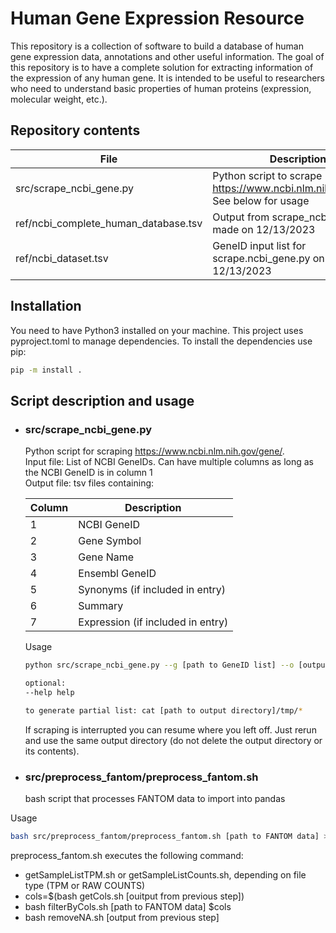 # Human Gene Expression Resource
This repository is a collection of software to build a database of human gene expression data, annotations and other useful information.
The goal of this repository is to have a complete solution for extracting information of the expression of any human gene. It is intended to be useful to researchers who 
need to understand basic properties of human proteins (expression, molecular weight, etc.).

## Repository contents

File                                 | Description                                                                                       
------------------------------------ | ------------------------------------------------------------------------------------------------
src/scrape_ncbi_gene.py              | Python script to scrape https://www.ncbi.nlm.nih.gov/gene/. See below for usage  
ref/ncbi_complete_human_database.tsv | Output from scrape_ncbi_gene.py made on 12/13/2023                                                         
ref/ncbi_dataset.tsv                 | GeneID input list for scrape.ncbi_gene.py on 12/13/2023  

## Installation

You need to have Python3 installed on your machine. This project uses pyproject.toml to manage dependencies. To install the dependencies use pip:

```bash
pip -m install .
```

## Script description and usage
- ### src/scrape_ncbi_gene.py
  Python script for scraping https://www.ncbi.nlm.nih.gov/gene/.  
   Input file: List of NCBI GeneIDs. Can have multiple columns as long as the NCBI GeneID is in column 1  
  Output file: tsv files containing:  
  
  Column | Description
  -------|--------------------
  1      | NCBI GeneID
  2      | Gene Symbol
  3      | Gene Name
  4      | Ensembl GeneID
  5      | Synonyms (if included in entry)
  6      | Summary
  7      | Expression (if included in entry)

  Usage
  ```bash
  python src/scrape_ncbi_gene.py --g [path to GeneID list] --o [output path]
  
  optional:
  --help help

  to generate partial list: cat [path to output directory]/tmp/*
  ```

  If scraping is interrupted you can resume where you left off. Just rerun and use the same output directory (do not delete the output directory or its contents).
  

- ### src/preprocess_fantom/preprocess_fantom.sh
  bash script that processes FANTOM data to import into pandas

Usage
```bash
bash src/preprocess_fantom/preprocess_fantom.sh [path to FANTOM data] > [output tsv file]
```
preprocess_fantom.sh executes the following command:
- getSampleListTPM.sh or getSampleListCounts.sh, depending on file type (TPM or RAW COUNTS)
- cols=$(bash getCols.sh [ouitput from previous step])
- bash filterByCols.sh [path to FANTOM data] $cols
- bash removeNA.sh [output from previous step]


  

  
  
  
